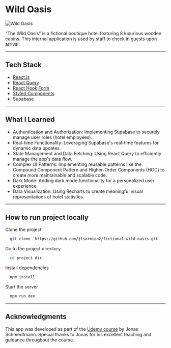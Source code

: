 # Wild Oasis

![Wild Oasis](/public/wild_oasis_demo.gif)

“The Wild Oasis” is a fictional boutique hotel featuring 8 luxurious wooden cabins. This internal application is used by staff to check in guests upon arrival.

---

## Tech Stack

- [React.js](https://react.dev/)
- [React Query](https://tanstack.com/query/latest)
- [React Hook Form](https://react-hook-form.com/)
- [Styled Components](https://styled-components.com/)
- [Supabase](https://supabase.com/)

---

## What I Learned

- Authentication and Authorization: Implementing Supabase to securely manage user roles (hotel employees).
- Real-time Functionality: Leveraging Supabase's real-time features for dynamic data updates.
- State Management and Data Fetching: Using React Query to efficiently manage the app's data flow.
- Complex UI Patterns: Implementing reusable patterns like the Compound Component Pattern and Higher-Order Components (HOC) to create more maintainable and scalable code.
- Dark Mode: Adding dark mode functionality for a personalized user experience.
- Data Visualization: Using Recharts to create meaningful visual representations of hotel statistics.

---

## How to run project locally

Clone the project

```bash
  git clone `https://github.com/jfsarmien2/fictional-wild-oasis.git`
```

Go to the project directory

```bash
  cd project dir
```

Install dependencies

```bash
  npm install
```

Start the server

```bash
  npm run dev
```

---

## Acknowledgments

This app was developed as part of the [Udemy course](https://www.udemy.com/course/the-ultimate-react-course/) by Jonas Schmedtmann. Special thanks to Jonas for his excellent teaching and guidance throughout the course.
